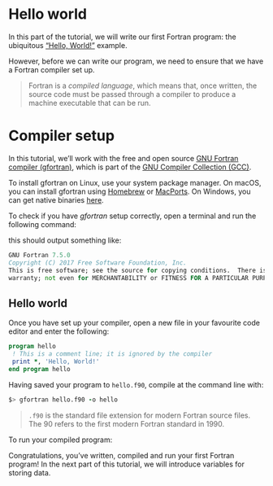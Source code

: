 

# Hello world


In this part of the tutorial, we will write our first Fortran program:
the ubiquitous [“Hello, World!”](https://en.wikipedia.org/wiki/%22Hello,_World!%22_program) example.


However, before we can write our program, we need to ensure that we have
a Fortran compiler set up.



> 
> Fortran is a *compiled language*, which means that, once written, the source code must be passed through a
> compiler to produce a machine executable that can be run.
> 
> 
> 




# Compiler setup


In this tutorial, we’ll work with the free and open source
[GNU Fortran compiler (gfortran)](https://gcc.gnu.org/fortran/),
which is part of the
[GNU Compiler Collection (GCC)](https://gcc.gnu.org/).


To install gfortran on Linux, use your system package manager.
On macOS, you can install gfortran using [Homebrew](https://brew.sh/) or [MacPorts](https://www.macports.org/).
On Windows, you can get native binaries [here](http://www.equation.com/servlet/equation.cmd?fa=fortran).


To check if you have *gfortran* setup correctly, open a terminal and run the following command:


this should output something like:



```f
GNU Fortran 7.5.0
Copyright (C) 2017 Free Software Foundation, Inc.
This is free software; see the source for copying conditions.  There is NO
warranty; not even for MERCHANTABILITY or FITNESS FOR A PARTICULAR PURPOSE.

```



## Hello world


Once you have set up your compiler, open a new file in your favourite code editor and enter the following:



```f
program hello
 ! This is a comment line; it is ignored by the compiler
 print *, 'Hello, World!'
end program hello

```


Having saved your program to `hello.f90`, compile at the command line with:



```f
$> gfortran hello.f90 -o hello

```



> 
> `.f90` is the standard file extension for modern Fortran source files.
> The 90 refers to the first modern Fortran standard in 1990.
> 
> 
> 


To run your compiled program:


Congratulations, you’ve written, compiled and run your first Fortran program!
In the next part of this tutorial, we will introduce variables for storing data.












